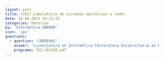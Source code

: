 ```yaml
---
layout: post
title: (762)-Laboratorio de sistemas operativos y redes
date: 20-06-2023 20:22:21
categories: Materias
by: 'Informatica UNAHUR'
icon: 'cpu'
questions:
  - question: 'CARRERAS'
    answer: 'Licenciatura en Informática-Tecnicatura Universitaria en Redes y Operaciones-'
    programa: 762-202206.pdf
---
```

